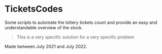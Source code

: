 # TicketsCodes

Some scripts to automate the lottery tickets count and provide an easy and understandable overview of the stock.

> This is a very specific solution for a very specific problem

Made between July 2021 and July 2022.